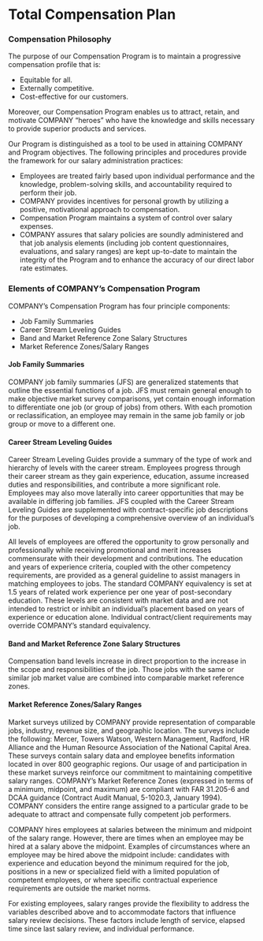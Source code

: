 # Total Compensation Plan

### Compensation Philosophy

The purpose of our Compensation Program is to maintain a progressive compensation profile that is:

* Equitable for all.
* Externally competitive.
* Cost-effective for our customers.

Moreover, our Compensation Program enables us to attract, retain, and motivate COMPANY “heroes” who have the knowledge and skills necessary to provide superior products and services.

Our Program is distinguished as a tool to be used in attaining COMPANY and Program objectives. The following principles and procedures provide the framework for our salary administration practices:

* Employees are treated fairly based upon individual performance and the knowledge, problem-solving skills, and accountability required to perform their job.
* COMPANY provides incentives for personal growth by utilizing a positive, motivational approach to compensation.
* Compensation Program maintains a system of control over salary expenses.
* COMPANY assures that salary policies are soundly administered and that job analysis elements (including job content questionnaires, evaluations, and salary ranges) are kept up-to-date to maintain the integrity of the Program and to enhance the accuracy of our direct labor rate estimates.
	 
### Elements of COMPANY’s Compensation Program 

COMPANY’s Compensation Program has four principle components: 

* Job Family Summaries
* Career Stream Leveling Guides
* Band and Market Reference Zone Salary Structures
* Market Reference Zones/Salary Ranges

#### Job Family Summaries

COMPANY job family summaries (JFS) are generalized statements that outline the essential functions of a job. JFS must remain general enough to make objective market survey comparisons, yet contain enough information to differentiate one job (or group of jobs) from others. With each promotion or reclassification, an employee may remain in the same job family or job group or move to a different one. 

#### Career Stream Leveling Guides

Career Stream Leveling Guides provide a summary of the type of work and hierarchy of levels with the career stream. Employees progress through their career stream as they gain experience, education, assume increased duties and responsibilities, and contribute a more significant role. Employees may also move laterally into career opportunities that may be available in differing job families. JFS coupled with the Career Stream Leveling Guides are supplemented with contract-specific job descriptions for the purposes of developing a comprehensive overview of an individual’s job. 

All levels of employees are offered the opportunity to grow personally and professionally while receiving promotional and merit increases commensurate with their development and contributions. The education and years of experience criteria, coupled with the other competency requirements, are provided as a general guideline to assist managers in matching employees to jobs. The standard COMPANY equivalency is set at 1.5 years of related work experience per one year of post-secondary education. These levels are consistent with market data and are not intended to restrict or inhibit an individual’s placement based on years of experience or education alone. Individual contract/client requirements may override COMPANY’s standard equivalency. 

#### Band and Market Reference Zone Salary Structures

Compensation band levels increase in direct proportion to the increase in the scope and responsibilities of the job. Those jobs with the same or similar job market value are combined into comparable market reference zones. 

#### Market Reference Zones/Salary Ranges

Market surveys utilized by COMPANY provide representation of comparable jobs, industry, revenue size, and geographic location. The surveys include the following: Mercer, Towers Watson, Western Management, Radford, HR Alliance and the Human Resource Association of the National Capital Area. These surveys contain salary data and employee benefits information located in over 800 geographic regions. Our usage of and participation in these market surveys reinforce our commitment to maintaining competitive salary ranges. COMPANY’s Market Reference Zones (expressed in terms of a minimum, midpoint, and maximum) are compliant with FAR 31.205-6 and DCAA guidance (Contract Audit Manual, 5-1020.3, January 1994). COMPANY considers the entire range assigned to a particular grade to be adequate to attract and compensate fully competent job performers. 

COMPANY hires employees at salaries between the minimum and midpoint of the salary range. However, there are times when an employee may be hired at a salary above the midpoint. Examples of circumstances where an employee may be hired above the midpoint include: candidates with experience and education beyond the minimum required for the job, positions in a new or specialized field with a limited population of competent employees, or where specific contractual experience requirements are outside the market norms. 

For existing employees, salary ranges provide the flexibility to address the variables described above and to accommodate factors that influence salary review decisions. These factors include length of service, elapsed time since last salary review, and individual performance.
